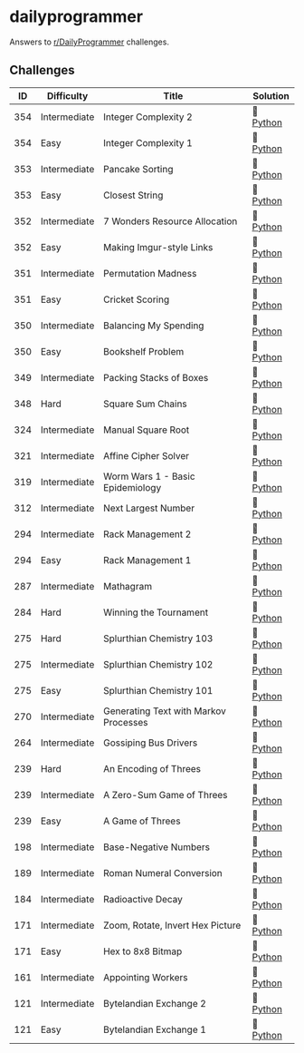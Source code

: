 # dailyprogrammer
Answers to [r/DailyProgrammer](https://www.reddit.com/r/dailyprogrammer/) challenges.

## Challenges

| ID  | Difficulty | Title | Solution |
| --- | ---------- | ----- | -------- |
| 354 | Intermediate | Integer Complexity 2 | :small_orange_diamond: [Python](../master/python/354_intermediate.py)
| 354 | Easy | Integer Complexity 1 | :small_blue_diamond: [Python](../master/python/354_easy.py)
| 353 | Intermediate | Pancake Sorting | :small_orange_diamond: [Python](../master/python/353_intermediate.py)
| 353 | Easy | Closest String | :small_blue_diamond: [Python](../master/python/353_easy.py)
| 352 | Intermediate | 7 Wonders Resource Allocation | :small_blue_diamond: [Python](../master/python/352_intermediate.py)
| 352 | Easy | Making Imgur-style Links | :small_blue_diamond: [Python](../master/python/352_easy.py)
| 351 | Intermediate | Permutation Madness | :small_blue_diamond: [Python](../master/python/351_intermediate.py)
| 351 | Easy | Cricket Scoring | :small_blue_diamond: [Python](../master/python/351_easy.py)
| 350 | Intermediate | Balancing My Spending | :small_orange_diamond: [Python](../master/python/350_intermediate.py)
| 350 | Easy | Bookshelf Problem | :small_blue_diamond: [Python](../master/python/350_easy.py)
| 349 | Intermediate | Packing Stacks of Boxes | :small_blue_diamond: [Python](../master/python/349_intermediate.py)
| 348 | Hard | Square Sum Chains | :small_blue_diamond: [Python](../master/python/348_hard.py)
| 324 | Intermediate | Manual Square Root | :small_blue_diamond: [Python](../master/python/324_intermediate.py)
| 321 | Intermediate | Affine Cipher Solver | :small_blue_diamond: [Python](../master/python/321_intermediate.py)
| 319 | Intermediate | Worm Wars 1 - Basic Epidemiology | :small_blue_diamond: [Python](../master/python/319_intermediate.py)
| 312 | Intermediate | Next Largest Number | :small_blue_diamond: [Python](../master/python/312_intermediate.py)
| 294 | Intermediate | Rack Management 2 | :small_orange_diamond: [Python](../master/python/294_intermediate.py)
| 294 | Easy | Rack Management 1 | :small_blue_diamond: [Python](../master/python/294_easy.py)
| 287 | Intermediate | Mathagram | :small_orange_diamond: [Python](../master/python/287_intermediate.py)
| 284 | Hard | Winning the Tournament | :small_blue_diamond: [Python](../master/python/284_hard.py)
| 275 | Hard | Splurthian Chemistry 103 | :small_orange_diamond: [Python](../master/python/275_hard.py)
| 275 | Intermediate | Splurthian Chemistry 102 | :small_blue_diamond: [Python](../master/python/275_intermediate.py)
| 275 | Easy | Splurthian Chemistry 101 | :small_blue_diamond: [Python](../master/python/275_easy.py)
| 270 | Intermediate | Generating Text with Markov Processes | :small_orange_diamond: [Python](../master/python/270_intermediate.py)
| 264 | Intermediate | Gossiping Bus Drivers | :small_orange_diamond: [Python](../master/python/264_intermediate.py)
| 239 | Hard | An Encoding of Threes | :small_orange_diamond: [Python](../master/python/239_hard.py)
| 239 | Intermediate | A Zero-Sum Game of Threes | :small_blue_diamond: [Python](../master/python/239_intermediate.py)
| 239 | Easy | A Game of Threes | :small_blue_diamond: [Python](../master/python/239_easy.py)
| 198 | Intermediate | Base-Negative Numbers | :small_orange_diamond: [Python](../master/python/198_intermediate.py)
| 189 | Intermediate | Roman Numeral Conversion | :small_blue_diamond: [Python](../master/python/189_intermediate.py)
| 184 | Intermediate | Radioactive Decay | :small_blue_diamond: [Python](../master/python/184_intermediate.py)
| 171 | Intermediate | Zoom, Rotate, Invert Hex Picture | :small_blue_diamond: [Python](../master/python/171_intermediate.py)
| 171 | Easy | Hex to 8x8 Bitmap | :small_blue_diamond: [Python](../master/python/171_easy.py)
| 161 | Intermediate | Appointing Workers | :small_blue_diamond: [Python](../master/python/161_intermediate.py)
| 121 | Intermediate | Bytelandian Exchange 2 | :small_blue_diamond: [Python](../master/python/121_intermediate.py)
| 121 | Easy | Bytelandian Exchange 1 | :small_blue_diamond: [Python](../master/python/121_easy.py)